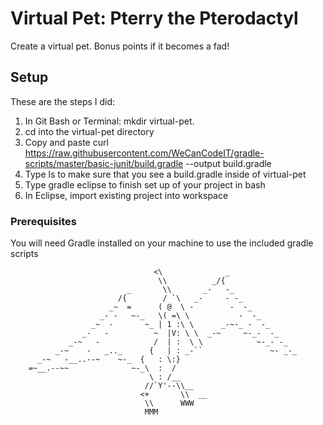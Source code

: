 # Virtual Pet: Pterry the Pterodactyl

Create a virtual pet. Bonus points if it becomes a fad!

## Setup
These are the steps I did:
1. In Git Bash or Terminal: mkdir virtual-pet.
2. cd into the virtual-pet directory
3. Copy and paste curl https://raw.githubusercontent.com/WeCanCodeIT/gradle-scripts/master/basic-junit/build.gradle --output build.gradle
4. Type ls to make sure that you see a build.gradle inside of virtual-pet
5. Type gradle eclipse to finish set up of your project in bash
6. In Eclipse, import existing project into workspace

### Prerequisites

You will need Gradle installed on your machine to use the included gradle scripts



                                    <\              _
                                     \\          _/{
                              _       \\       _-   -_
                            /{        / `\   _-     - -_
                          _~  =      ( @  \ -        -  -_    
                        _- -   ~-_   \( =\ \           -  -_
                      _~  -       ~_ | 1 :\ \      _-~-_ -  -_
                    _-   -          ~  |V: \ \  _-~     ~-_-  -_
                 _-~   -            /  | :  \ \            ~-_- -_
              _-~    -   _.._      {   | : _-``               ~- _-_
          _-~   -__..--~    ~-_  {   : \:}
        =~__.--~~              ~-_\  :  /
                                   \ : /__
                                  //`Y'--\\__   
                                 <+       \\  __
                                  \\      WWW
                                  MMM
